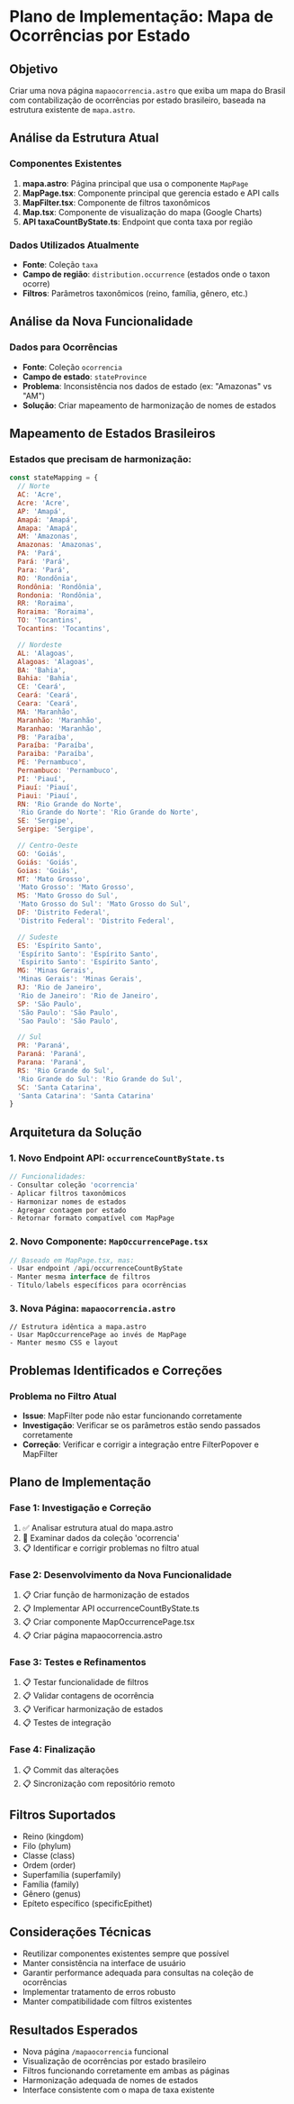 # Plano de Implementação: Mapa de Ocorrências por Estado

## Objetivo

Criar uma nova página `mapaocorrencia.astro` que exiba um mapa do Brasil com contabilização de ocorrências por estado brasileiro, baseada na estrutura existente de `mapa.astro`.

## Análise da Estrutura Atual

### Componentes Existentes

1. **mapa.astro**: Página principal que usa o componente `MapPage`
2. **MapPage.tsx**: Componente principal que gerencia estado e API calls
3. **MapFilter.tsx**: Componente de filtros taxonômicos
4. **Map.tsx**: Componente de visualização do mapa (Google Charts)
5. **API taxaCountByState.ts**: Endpoint que conta taxa por região

### Dados Utilizados Atualmente

- **Fonte**: Coleção `taxa`
- **Campo de região**: `distribution.occurrence` (estados onde o taxon ocorre)
- **Filtros**: Parâmetros taxonômicos (reino, família, gênero, etc.)

## Análise da Nova Funcionalidade

### Dados para Ocorrências

- **Fonte**: Coleção `ocorrencia`
- **Campo de estado**: `stateProvince`
- **Problema**: Inconsistência nos dados de estado (ex: "Amazonas" vs "AM")
- **Solução**: Criar mapeamento de harmonização de nomes de estados

## Mapeamento de Estados Brasileiros

### Estados que precisam de harmonização:

```javascript
const stateMapping = {
  // Norte
  AC: 'Acre',
  Acre: 'Acre',
  AP: 'Amapá',
  Amapá: 'Amapá',
  Amapa: 'Amapá',
  AM: 'Amazonas',
  Amazonas: 'Amazonas',
  PA: 'Pará',
  Pará: 'Pará',
  Para: 'Pará',
  RO: 'Rondônia',
  Rondônia: 'Rondônia',
  Rondonia: 'Rondônia',
  RR: 'Roraima',
  Roraima: 'Roraima',
  TO: 'Tocantins',
  Tocantins: 'Tocantins',

  // Nordeste
  AL: 'Alagoas',
  Alagoas: 'Alagoas',
  BA: 'Bahia',
  Bahia: 'Bahia',
  CE: 'Ceará',
  Ceará: 'Ceará',
  Ceara: 'Ceará',
  MA: 'Maranhão',
  Maranhão: 'Maranhão',
  Maranhao: 'Maranhão',
  PB: 'Paraíba',
  Paraíba: 'Paraíba',
  Paraiba: 'Paraíba',
  PE: 'Pernambuco',
  Pernambuco: 'Pernambuco',
  PI: 'Piauí',
  Piauí: 'Piauí',
  Piaui: 'Piauí',
  RN: 'Rio Grande do Norte',
  'Rio Grande do Norte': 'Rio Grande do Norte',
  SE: 'Sergipe',
  Sergipe: 'Sergipe',

  // Centro-Oeste
  GO: 'Goiás',
  Goiás: 'Goiás',
  Goias: 'Goiás',
  MT: 'Mato Grosso',
  'Mato Grosso': 'Mato Grosso',
  MS: 'Mato Grosso do Sul',
  'Mato Grosso do Sul': 'Mato Grosso do Sul',
  DF: 'Distrito Federal',
  'Distrito Federal': 'Distrito Federal',

  // Sudeste
  ES: 'Espírito Santo',
  'Espírito Santo': 'Espírito Santo',
  'Espirito Santo': 'Espírito Santo',
  MG: 'Minas Gerais',
  'Minas Gerais': 'Minas Gerais',
  RJ: 'Rio de Janeiro',
  'Rio de Janeiro': 'Rio de Janeiro',
  SP: 'São Paulo',
  'São Paulo': 'São Paulo',
  'Sao Paulo': 'São Paulo',

  // Sul
  PR: 'Paraná',
  Paraná: 'Paraná',
  Parana: 'Paraná',
  RS: 'Rio Grande do Sul',
  'Rio Grande do Sul': 'Rio Grande do Sul',
  SC: 'Santa Catarina',
  'Santa Catarina': 'Santa Catarina'
}
```

## Arquitetura da Solução

### 1. Novo Endpoint API: `occurrenceCountByState.ts`

```typescript
// Funcionalidades:
- Consultar coleção 'ocorrencia'
- Aplicar filtros taxonômicos
- Harmonizar nomes de estados
- Agregar contagem por estado
- Retornar formato compatível com MapPage
```

### 2. Novo Componente: `MapOccurrencePage.tsx`

```typescript
// Baseado em MapPage.tsx, mas:
- Usar endpoint /api/occurrenceCountByState
- Manter mesma interface de filtros
- Título/labels específicos para ocorrências
```

### 3. Nova Página: `mapaocorrencia.astro`

```astro
// Estrutura idêntica a mapa.astro
- Usar MapOccurrencePage ao invés de MapPage
- Manter mesmo CSS e layout
```

## Problemas Identificados e Correções

### Problema no Filtro Atual

- **Issue**: MapFilter pode não estar funcionando corretamente
- **Investigação**: Verificar se os parâmetros estão sendo passados corretamente
- **Correção**: Verificar e corrigir a integração entre FilterPopover e MapFilter

## Plano de Implementação

### Fase 1: Investigação e Correção

1. ✅ Analisar estrutura atual do mapa.astro
2. 🔄 Examinar dados da coleção 'ocorrencia'
3. 📋 Identificar e corrigir problemas no filtro atual

### Fase 2: Desenvolvimento da Nova Funcionalidade

1. 📋 Criar função de harmonização de estados
2. 📋 Implementar API occurrenceCountByState.ts
3. 📋 Criar componente MapOccurrencePage.tsx
4. 📋 Criar página mapaocorrencia.astro

### Fase 3: Testes e Refinamentos

1. 📋 Testar funcionalidade de filtros
2. 📋 Validar contagens de ocorrência
3. 📋 Verificar harmonização de estados
4. 📋 Testes de integração

### Fase 4: Finalização

1. 📋 Commit das alterações
2. 📋 Sincronização com repositório remoto

## Filtros Suportados

- Reino (kingdom)
- Filo (phylum)
- Classe (class)
- Ordem (order)
- Superfamília (superfamily)
- Família (family)
- Gênero (genus)
- Epíteto específico (specificEpithet)

## Considerações Técnicas

- Reutilizar componentes existentes sempre que possível
- Manter consistência na interface de usuário
- Garantir performance adequada para consultas na coleção de ocorrências
- Implementar tratamento de erros robusto
- Manter compatibilidade com filtros existentes

## Resultados Esperados

- Nova página `/mapaocorrencia` funcional
- Visualização de ocorrências por estado brasileiro
- Filtros funcionando corretamente em ambas as páginas
- Harmonização adequada de nomes de estados
- Interface consistente com o mapa de taxa existente
